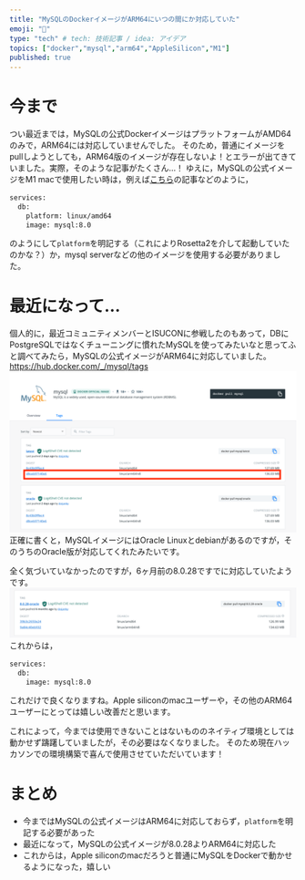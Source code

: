 ```yaml
---
title: "MySQLのDockerイメージがARM64にいつの間にか対応していた"
emoji: "🏃"
type: "tech" # tech: 技術記事 / idea: アイデア
topics: ["docker","mysql","arm64","AppleSilicon","M1"]
published: true
---
```


# 今まで
つい最近までは，MySQLの公式DockerイメージはプラットフォームがAMD64のみで，ARM64には対応していませんでした。
そのため，普通にイメージをpullしようとしても，ARM64版のイメージが存在しないよ！とエラーが出てきていました。実際，そのような記事がたくさん…！
ゆえに，MySQLの公式イメージをM1 macで使用したい時は，例えば[こちら](https://gihyo.jp/dev/serial/01/mysql-road-construction-news/0167)の記事などのように，
```
services:
  db:
    platform: linux/amd64
    image: mysql:8.0
```
のようにして`platform`を明記する（これによりRosetta2を介して起動していたのかな？）か，mysql serverなどの他のイメージを使用する必要がありました。

# 最近になって…
個人的に，最近コミュニティメンバーとISUCONに参戦したのもあって，DBにPostgreSQLではなくチューニングに慣れたMySQLを使ってみたいなと思ってふと調べてみたら，MySQLの公式イメージがARM64に対応していました。
https://hub.docker.com/_/mysql/tags
![ARM64に対応！](/images/docker-mysql-arm64/arm64.png)
正確に書くと，MySQLイメージにはOracle Linuxとdebianがあるのですが，そのうちのOracle版が対応してくれたみたいです。

全く気づいていなかったのですが，6ヶ月前の8.0.28ですでに対応していたようです。
![6ヶ月前](/images/docker-mysql-arm64/oldest.png)
これからは，
```
services:
  db:
    image: mysql:8.0
```
これだけで良くなりますね。Apple siliconのmacユーザーや，その他のARM64ユーザーにとっては嬉しい改善だと思います。

これによって，今までは使用できないことはないもののネイティブ環境としては動かせず躊躇していましたが，その必要はなくなりました。
そのため現在ハッカソンでの環境構築で喜んで使用させていただいています！

# まとめ
- 今まではMySQLの公式イメージはARM64に対応しておらず，`platform`を明記する必要があった
- 最近になって，MySQLの公式イメージが8.0.28よりARM64に対応した
- これからは，Apple siliconのmacだろうと普通にMySQLをDockerで動かせるようになった，嬉しい
